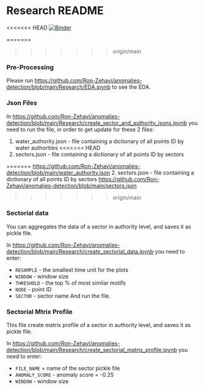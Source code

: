 # Research README

<<<<<<< HEAD
[![Binder](https://mybinder.org/badge_logo.svg)](https://mybinder.org/v2/gh/Ron-Zehavi/anomalies-detection/HEAD)

=======
>>>>>>> origin/main
### Pre-Processing 
Please run https://github.com/Ron-Zehavi/anomalies-detection/blob/main/Research/EDA.ipynb to see the EDA.

### Json Files
In https://github.com/Ron-Zehavi/anomalies-detection/blob/main/Research/create_sector_and_authority_jsons.ipynb you need to run the file, in order to get update for these 2 files:
1. water_authority.json - file containing a dictionary of all points ID by water authorities
<<<<<<< HEAD
2. sectors.json - file containing a dictionary of all points ID by sectors

=======
https://github.com/Ron-Zehavi/anomalies-detection/blob/main/water_authority.json
2. sectors.json - file containing a dictionary of all points ID by sectors
https://github.com/Ron-Zehavi/anomalies-detection/blob/main/sectors.json
>>>>>>> origin/main

### Sectorial data
You can aggregates the data of a sector in authority level, and saves it as pickle file. 

In https://github.com/Ron-Zehavi/anomalies-detection/blob/main/Research/create_sectorial_data.ipynb you need to enter:
* `RESAMPLE` - the smallest time unit for the plots
* `WINDOW` - window size
* `THRESHOLD` - the top % of most similar motifs
* `NODE` - point ID
* `SECTOR` - sector name
 And run the file.

### Sectorial Mtrix Profile
This file create matrix profile of a sector in authority level, and saves it as pickle file.

In https://github.com/Ron-Zehavi/anomalies-detection/blob/main/Research/create_sectorial_matrix_profile.ipynb you need to enter:
* `FILE_NAME` = name of the sector pickle file
* `ANOMALY_SCORE` - anomaly score = -0.25
* `WINDOW` - window size
